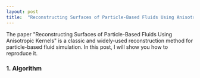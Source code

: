 ```yaml
---
layout: post
title:  "Reconstructing Surfaces of Particle-Based Fluids Using Anisotropic Kernels"
--- 
```


The paper "Reconstructing Surfaces of Particle-Based Fluids Using Anisotropic Kernels" is a classic and widely-used reconstruction method for particle-based fluid simulation. In this post, I will show you how to reproduce it. 

### 1. Algorithm 
